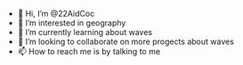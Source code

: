 - 👋 Hi, I’m @22AidCoc
- 👀 I’m interested in geography
- 🌱 I’m currently learning about waves
- 💞️ I’m looking to collaborate on more progects about waves
- 📫 How to reach me is by talking to me                                                                                                                     

<!---
22AidCoc/22AidCoc is a ✨ special ✨ repository because its `README.md` (this file) appears on your GitHub profile.
You can click the Preview link to take a look at your changes.
--->
